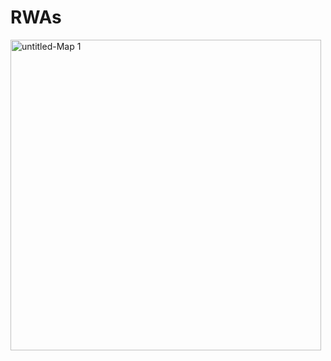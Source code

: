 # RWAs

<img width="497" alt="untitled-Map 1" src="https://github.com/Quillhash/RWAs/assets/99099366/76225b86-5368-4c50-a5d7-dff32cb11421">

